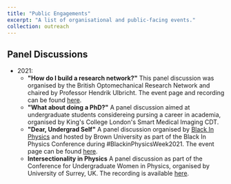 ```yaml
---
title: "Public Engagements"
excerpt: "A list of organisational and public-facing events."
collection: outreach
---
```


## Panel Discussions
- 2021:
  - **"How do I build a research network?"** This panel discussion was organised by the British Optomechanical Research Network and chaired by Professor Hendrik Ulbricht. The event page and recording can be found [here](https://youtu.be/_rVn_Fw2GKM).
  - **"What about doing a PhD?"** A panel discussion aimed at undergraduate students considereing pursing a career in academia, organised by King's College London's Smart Medical Imaging CDT.
  - **"Dear, Undergrad Self"** A panel discussion organised by [Black In Physics](https://www.blackinphysics.org) and hosted by Brown University as part of the Black In Physics Conference during #BlackinPhysicsWeek2021. The event page can be found [here](https://www.blackinphysics.org/events/dear-undergrad-transition-from-undergraduate-to-graduate-student/).
  - **Intersectionality in Physics** A panel discussion as part of the Conference for Undergraduate Women in Physics, organised by University of Surrey, UK. The recording is available [here](https://www.youtube.com/watch?v=op56uaadk_M&t=1096s).
